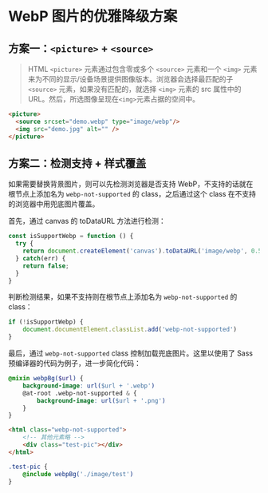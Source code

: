 # WebP 图片的优雅降级方案

## 方案一：`<picture>` + `<source>`

> HTML `<picture>` 元素通过包含零或多个 `<source>` 元素和一个 `<img>` 元素来为不同的显示/设备场景提供图像版本。浏览器会选择最匹配的子 `<source>` 元素，如果没有匹配的，就选择 `<img>` 元素的 src 属性中的 URL。然后，所选图像呈现在`<img>`元素占据的空间中。

```html
<picture>
  <source srcset="demo.webp" type="image/webp"/>
  <img src="demo.jpg" alt="" />
</picture>

```

## 方案二：检测支持 + 样式覆盖

如果需要替换背景图片，则可以先检测浏览器是否支持 WebP，不支持的话就在根节点上添加名为 `webp-not-supported` 的 class，之后通过这个 class 在不支持的浏览器中用兜底图片覆盖。

首先，通过 canvas 的 toDataURL 方法进行检测：

```js
const isSupportWebp = function () {
  try {
    return document.createElement('canvas').toDataURL('image/webp', 0.5).indexOf('data:image/webp') === 0;
  } catch(err) {
    return false;
  }
}
```

判断检测结果，如果不支持则在根节点上添加名为 `webp-not-supported` 的 class：

```js
if (!isSupportWebp) {
    document.documentElement.classList.add('webp-not-supported')
}
```

最后，通过 `webp-not-supported` class 控制加载兜底图片。这里以使用了 Sass 预编译器的代码为例子，进一步简化代码：

```scss
@mixin webpBg($url) {
    background-image: url($url + '.webp')
    @at-root .webp-not-supported & {
        background-image: url($url + '.png')
    }
}
```

```html
<html class="webp-not-supported">
    <!-- 其他元素略 -->
    <div class="test-pic"></div>
</html>
```

```scss
.test-pic {
    @include webpBg('./image/test')
}
```
